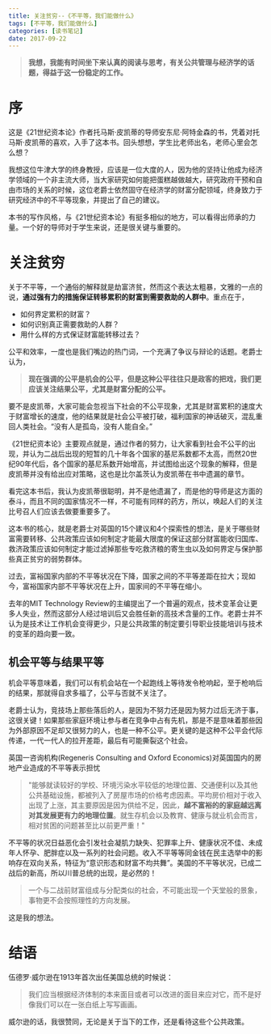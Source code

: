 ```yaml
---
title: 关注贫穷--《不平等，我们能做什么》
tags: [不平等，我们能做什么]
categories: [读书笔记]
date: 2017-09-22
---
```


> **我想，我能有时间坐下来认真的阅读与思考，有关公共管理与经济学的话题，得益于这一份稳定的工作。**

# 序
这是《21世纪资本论》作者托马斯·皮凯蒂的导师安东尼·阿特金森的书，凭着对托马斯·皮凯蒂的喜欢，入手了这本书。回头想想，学生比老师出名，老师心里会怎么想？

我想这位牛津大学的终身教授，应该是一位大度的人，因为他的坚持让他成为经济学领域的一个非主流大师，当大家研究如何能把蛋糕越做越大，研究政府干预和自由市场的关系的时候，这位老爵士依然固守在经济学的财富分配领域，终身致力于研究经济中的不平等现象，并提出了自己的建议。

本书的写作风格，与《21世纪资本论》有挺多相似的地方，可以看得出师承的力量。一个好的导师对于学生来说，还是很关键与重要的。

<!-- more -->

# 关注贫穷
关于不平等，一个通俗的解释就是劫富济贫，然而这个表达太粗暴，文雅的一点的说，**通过强有力的措施保证转移累积的财富到需要救助的人群中**。重点在于，

- 如何界定累积的财富？
- 如何识别真正需要救助的人群？
- 用什么样的方式保证财富能转移过去？

公平和效率，一度也是我们嘴边的热门词，一个充满了争议与辩论的话题。老爵士认为，
> **现在强调的公平是机会的公平，但是这种公平往往只是政客的把戏，我们更应该关注结果公平，尤其是财富分配的公平。**

要不是皮凯蒂，大家可能会忽视当下社会的不公平现象，尤其是财富累积的速度大于财富增长的速度，他的结果就是社会公平被打破，福利国家的神话破灭，混乱重回人类社会。“没有人是孤岛，没有人能自全。”

《21世纪资本论》主要观点就是，通过作者的努力，让大家看到社会不公平的出现，并认为二战后出现的短暂的几十年各个国家的基尼系数都不太高，而然20世纪90年代后，各个国家的基尼系数开始增高，并试图给出这个现象的解释，但是皮凯蒂并没有给出应对策略，这也是比尔盖茨认为皮凯蒂在书中遗漏的章节。

看完这本书后，我认为皮凯蒂很聪明，并不是他遗漏了，而是他的导师是这方面的泰斗，而且不同的国家情况不一样，不可能有同样的药方，所以，唤起人们的关注比号召人们应该去做要重要多了。

这本书的核心，就是老爵士对英国的15个建议和4个探索性的想法，是关于哪些财富需要转移、公共政策应该如何制定才能最大限度的保证这部分财富能收归国库、救济政策应该如何制定才能过滤掉那些专吃救济粮的寄生虫以及如何界定与保护那些真正贫穷的弱势群体。

过去，富裕国家内部的不平等状况在下降，国家之间的不平等差距在拉大；现如今，富裕国家内部不平等状况在上升，国家间的不平等在缩小。

去年的MIT Technology Review的主编提出了一个普遍的观点，技术变革会让更多人失业，然而这部分人经过培训后又会胜任新的高技术含量的工作。老爵士并不认为是技术让工作机会变得更少，只是公共政策的制定要引导职业技能培训与技术的变革的趋向要一致。

## 机会平等与结果平等
机会平等意味着，我们可以有机会站在一个起跑线上等待发令枪响起，至于枪响后的结果，那就得自求多福了，公平与否就不关注了。

老爵士认为，竞技场上那些落后的人，是因为不努力还是因为努力过后无济于事，这很关键！如果那些家庭环境让参与者在竞争中占有先机，那是不是意味着那些因为外部原因不足却又很努力的人，也是一种不公平。更关键的是这种不公平会代际传递，一代一代人的拉开差距，最后有可能撕裂这个社会。

英国一咨询机构(Regeneris Consulting and Oxford Economics)对英国国内的房地产业造成的不平等表示担忧
> "能够就读较好的学校、环境污染水平较低的地理位置、交通便利以及其他公共基础设施，都被列入了房屋市场的价格考虑因素。平均房价相对于收入出现了上涨，其主要原因是因为供给不足，因此，**越不富裕的的家庭越远离对其发展更有力的地理位置**。就生存机会以及教育、健康与就业机会而言，相对贫困的问题甚至比以前更严重！"

不平等的状况日益恶化会引发社会凝肌力缺失、犯罪率上升、健康状况不佳、未成年人怀孕、肥胖症以及一系列的社会问题。收入不平等等同金钱在民主选举中的影响存在双向关系，特征为“意识形态和财富不均共舞”。美国的不平等状况，已成二战后的新高，所以川普总统的出现，是必然的！

> 一个与二战前财富组成与分配类似的社会，不可能出现一个天堂般的景象，事物更不会按照理性的方向发展。

这是我的想法。

# 结语

伍德罗·威尔逊在1913年首次出任美国总统的时候说：

> 我们应当根据经济体制的本来面目或者可以改进的面目来应对它，而不是好像我们可以在一张白纸上写写画画。

威尔逊的话，我很赞同，无论是关于当下的工作，还是看待这些个公共政策。

